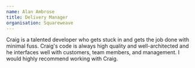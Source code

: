 ```yaml
---
name: Alan Ambrose
title: Delivery Manager
organisation: Squareweave
---
```

Craig is a talented developer who gets stuck in and gets the job done with minimal fuss. Craig's code is always high quality and well-architected and he interfaces well with customers, team members, and management. I would highly recommend working with Craig.
